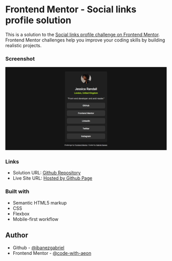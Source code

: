 # Frontend Mentor - Social links profile solution

This is a solution to the [Social links profile challenge on Frontend Mentor](https://www.frontendmentor.io/challenges/social-links-profile-UG32l9m6dQ). Frontend Mentor challenges help you improve your coding skills by building realistic projects. 

### Screenshot

![Social Links Profile](/assets/images/output.png)

### Links

- Solution URL: [Github Repository](https://github.com/ibanezgabriel/social-links-profile)
- Live Site URL: [Hosted by Github Page](https://ibanezgabriel.github.io/social-links-profile/)

### Built with

- Semantic HTML5 markup
- CSS
- Flexbox
- Mobile-first workflow

## Author

- Github - [@ibanezgabriel](https://github.com/ibanezgabriel)
- Frontend Mentor - [@code-with-aeon](https://www.frontendmentor.io/profile/code-with-aeon)

